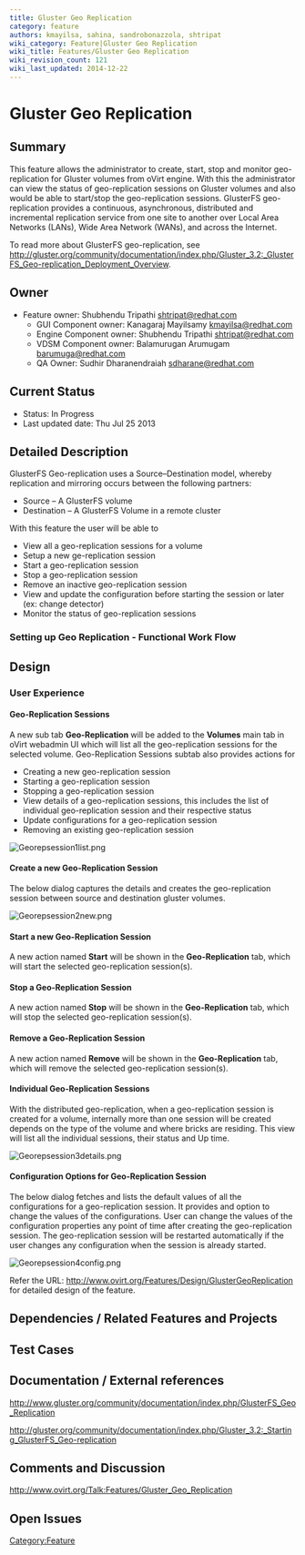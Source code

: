 ```yaml
---
title: Gluster Geo Replication
category: feature
authors: kmayilsa, sahina, sandrobonazzola, shtripat
wiki_category: Feature|Gluster Geo Replication
wiki_title: Features/Gluster Geo Replication
wiki_revision_count: 121
wiki_last_updated: 2014-12-22
---
```


# Gluster Geo Replication

## Summary

This feature allows the administrator to create, start, stop and monitor geo-replication for Gluster volumes from oVirt engine. With this the administrator can view the status of geo-replication sessions on Gluster volumes and also would be able to start/stop the geo-replication sessions. GlusterFS geo-replication provides a continuous, asynchronous, distributed and incremental replication service from one site to another over Local Area Networks (LANs), Wide Area Network (WANs), and across the Internet.

To read more about GlusterFS geo-replication, see <http://gluster.org/community/documentation/index.php/Gluster_3.2:_GlusterFS_Geo-replication_Deployment_Overview>.

## Owner

*   Feature owner: Shubhendu Tripathi <shtripat@redhat.com>
    -   GUI Component owner: Kanagaraj Mayilsamy <kmayilsa@redhat.com>
    -   Engine Component owner: Shubhendu Tripathi <shtripat@redhat.com>
    -   VDSM Component owner: Balamurugan Arumugam <barumuga@redhat.com>
    -   QA Owner: Sudhir Dharanendraiah <sdharane@redhat.com>

## Current Status

*   Status: In Progress
*   Last updated date: Thu Jul 25 2013

## Detailed Description

GlusterFS Geo-replication uses a Source–Destination model, whereby replication and mirroring occurs between the following partners:

*   Source – A GlusterFS volume
*   Destination – A GlusterFS Volume in a remote cluster

With this feature the user will be able to

*   View all a geo-replication sessions for a volume
*   Setup a new ge-replication session
*   Start a geo-replication session
*   Stop a geo-replication session
*   Remove an inactive geo-replication session
*   View and update the configuration before starting the session or later (ex: change detector)
*   Monitor the status of geo-replication sessions

### Setting up Geo Replication - Functional Work Flow

## Design

### User Experience

#### Geo-Replication Sessions

A new sub tab **Geo-Replication** will be added to the **Volumes** main tab in oVirt webadmin UI which will list all the geo-replication sessions for the selected volume. Geo-Replication Sessions subtab also provides actions for

*   Creating a new geo-replication session
*   Starting a geo-replication session
*   Stopping a geo-replication session
*   View details of a geo-replication sessions, this includes the list of individual geo-replication session and their respective status
*   Update configurations for a geo-replication session
*   Removing an existing geo-replication session

![](Georepsession1list.png "Georepsession1list.png")

#### Create a new Geo-Replication Session

The below dialog captures the details and creates the geo-replication session between source and destination gluster volumes.

![](Georepsession2new.png "Georepsession2new.png")

#### Start a new Geo-Replication Session

A new action named **Start** will be shown in the **Geo-Replication** tab, which will start the selected geo-replication session(s).

#### Stop a Geo-Replication Session

A new action named **Stop** will be shown in the **Geo-Replication** tab, which will stop the selected geo-replication session(s).

#### Remove a Geo-Replication Session

A new action named **Remove** will be shown in the **Geo-Replication** tab, which will remove the selected geo-replication session(s).

#### Individual Geo-Replication Sessions

With the distributed geo-replication, when a geo-replication session is created for a volume, internally more than one session will be created depends on the type of the volume and where bricks are residing. This view will list all the individual sessions, their status and Up time.

![](Georepsession3details.png "Georepsession3details.png")

#### Configuration Options for Geo-Replication Session

The below dialog fetches and lists the default values of all the configurations for a geo-replication session. It provides and option to change the values of the configurations. User can change the values of the configuration properties any point of time after creating the geo-replication session. The geo-replication session will be restarted automatically if the user changes any configuration when the session is already started.

![](Georepsession4config.png "Georepsession4config.png")

Refer the URL: <http://www.ovirt.org/Features/Design/GlusterGeoReplication> for detailed design of the feature.

## Dependencies / Related Features and Projects

## Test Cases

## Documentation / External references

<http://www.gluster.org/community/documentation/index.php/GlusterFS_Geo_Replication>

<http://gluster.org/community/documentation/index.php/Gluster_3.2:_Starting_GlusterFS_Geo-replication>

## Comments and Discussion

<http://www.ovirt.org/Talk:Features/Gluster_Geo_Replication>

## Open Issues

<Category:Feature>
